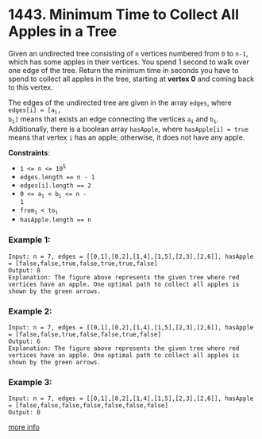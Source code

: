 # 1443. Minimum Time to Collect All Apples in a Tree

Given an undirected tree consisting of `n` vertices numbered from `0` to `n-1`, which has some apples in their vertices. You spend 1 second to walk over one edge of the tree. Return the minimum time in seconds you have to spend to collect all apples in the tree, starting at **vertex 0** and coming back to this vertex.

The edges of the undirected tree are given in the array `edges`, where <code>edges[i] = [a<sub>i</sub>, b<sub>i</sub>]</code> means that exists an edge connecting the vertices <code>a<sub>i</sub></code> and <code>b<sub>i</sub></code>. Additionally, there is a boolean array `hasApple`, where `hasApple[i] = true` means that vertex `i` has an apple; otherwise, it does not have any apple.

**Constraints**:
- <code>1 <= n <= 10<sup>5</sup></code>
- `edges.length == n - 1`
- `edges[i].length == 2`
- <code>0 <= a<sub>i</sub> < b<sub>i</sub> <= n - 1</code>
- <code>from<sub>i</sub> < to<sub>i</sub></code>
- `hasApple.length == n`

### Example 1:
```
Input: n = 7, edges = [[0,1],[0,2],[1,4],[1,5],[2,3],[2,6]], hasApple = [false,false,true,false,true,true,false]
Output: 8 
Explanation: The figure above represents the given tree where red vertices have an apple. One optimal path to collect all apples is shown by the green arrows.  
```

### Example 2:
```
Input: n = 7, edges = [[0,1],[0,2],[1,4],[1,5],[2,3],[2,6]], hasApple = [false,false,true,false,false,true,false]
Output: 6
Explanation: The figure above represents the given tree where red vertices have an apple. One optimal path to collect all apples is shown by the green arrows.  
```

### Example 3:
```
Input: n = 7, edges = [[0,1],[0,2],[1,4],[1,5],[2,3],[2,6]], hasApple = [false,false,false,false,false,false,false]
Output: 0
```

[more info](https://leetcode.com/problems/minimum-time-to-collect-all-apples-in-a-tree/)